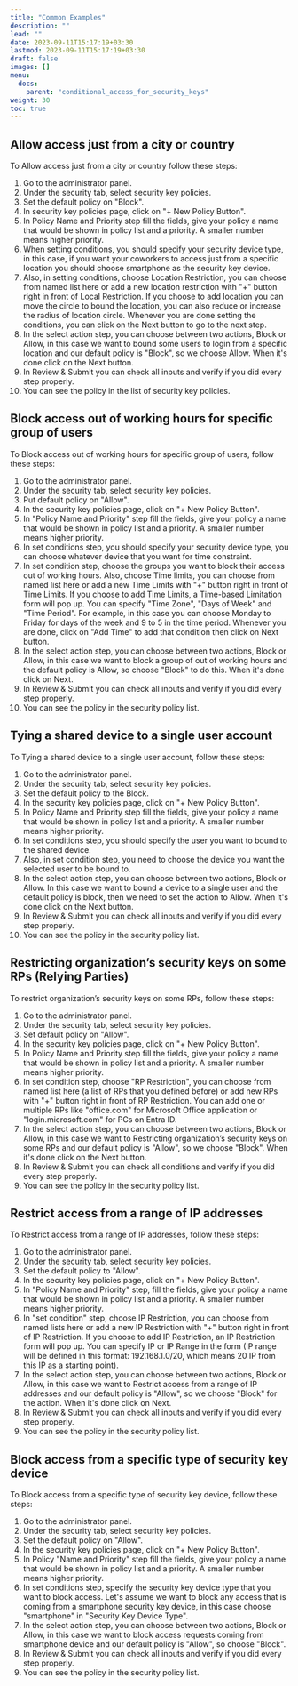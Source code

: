 ```yaml
---
title: "Common Examples"
description: ""
lead: ""
date: 2023-09-11T15:17:19+03:30
lastmod: 2023-09-11T15:17:19+03:30
draft: false
images: []
menu:
  docs:
    parent: "conditional_access_for_security_keys"
weight: 30
toc: true
---
```


## Allow access just from a city or country

To Allow access just from a city or country follow these steps:

1. Go to the administrator panel.
2. Under the security tab, select security key policies.
3. Set the default policy on "Block".
4. In security key policies page, click on "+ New Policy Button".
5. In Policy Name and Priority step fill the fields, give your policy a name that would be shown in policy list and a priority. A smaller number means higher priority.
6. When setting conditions, you should specify your security device type, in this case, if you want your coworkers to access just from a specific location you should choose smartphone as the security key device.
7. Also, in setting conditions, choose Location Restriction, you can choose from named list here or add a new location restriction with "+" button right in front of Local Restriction. If you choose to add location you can move the circle to bound the location, you can also reduce or increase the radius of location circle. Whenever you are done setting the conditions, you can click on the Next button to go to the next step.
8. In the select action step, you can choose between two actions, Block or Allow, in this case we want to bound some users to login from a specific location and our default policy is "Block", so we choose Allow. When it's done click on the Next button.
9. In Review & Submit you can check all inputs and verify if you did every step properly.
10. You can see the policy in the list of security key policies.

## Block access out of working hours for specific group of users

To Block access out of working hours for specific group of users, follow these steps:

1. Go to the administrator panel.
2. Under the security tab, select security key policies.
3. Put default policy on "Allow".
4. In the security key policies page, click on "+ New Policy Button".
5. In "Policy Name and Priority" step fill the fields, give your policy a name that would be shown in policy list and a priority. A smaller number means higher priority.
6. In set conditions step, you should specify your security device type, you can choose whatever device that you want for time constraint.
7. In set condition step, choose the groups you want to block their access out of working hours. Also, choose Time limits, you can choose from named list here or add a new Time Limits with "+" button right in front of Time Limits. If you choose to add Time Limits, a Time-based Limitation form will pop up. You can specify "Time Zone", "Days of Week" and "Time Period". For example, in this case you can choose Monday to Friday for days of the week and 9 to 5 in the time period. Whenever you are done, click on "Add Time" to add that condition then click on Next button.
8. In the select action step, you can choose between two actions, Block or Allow, in this case we want to block a group of out of working hours and the default policy is Allow, so choose "Block" to do this. When it's done click on Next.
9. In Review & Submit you can check all inputs and verify if you did every step properly.
10. You can see the policy in the security policy list.

## Tying a shared device to a single user account

To Tying a shared device to a single user account, follow these steps:

1. Go to the administrator panel.
2. Under the security tab, select security key policies.
3. Set the default policy to the Block.
4. In the security key policies page, click on "+ New Policy Button".
5. In Policy Name and Priority step fill the fields, give your policy a name that would be shown in policy list and a priority. A smaller number means higher priority.
6. In set conditions step, you should specify the user you want to bound to the shared device.
7. Also, in set condition step, you need to choose the device you want the selected user to be bound to.
8. In the select action step, you can choose between two actions, Block or Allow. In this case we want to bound a device to a single user and the default policy is block, then we need to set the action to Allow. When it's done click on the Next button.
9. In Review & Submit you can check all inputs and verify if you did every step properly.
10. You can see the policy in the security policy list.

## Restricting organization’s security keys on some RPs (Relying Parties)

To restrict organization’s security keys on some RPs, follow these steps:

1. Go to the administrator panel.
2. Under the security tab, select security key policies.
3. Set default policy on "Allow".
4. In the security key policies page, click on "+ New Policy Button".
5. In Policy Name and Priority step fill the fields, give your policy a name that would be shown in policy list and a priority. A smaller number means higher priority.
6. In set condition step, choose "RP Restriction", you can choose from named list here (a list of RPs that you defined before) or add new RPs with "+" button right in front of RP Restriction. You can add one or multiple RPs like "office.com" for Microsoft Office application or "login.microsoft.com" for PCs on Entra ID.
7. In the select action step, you can choose between two actions, Block or Allow, in this case we want to Restricting organization’s security keys on some RPs and our default policy is "Allow", so we choose "Block". When it's done click on the Next button.
8. In Review & Submit you can check all conditions and verify if you did every step properly.
9. You can see the policy in the security policy list.

## Restrict access from a range of IP addresses

To Restrict access from a range of IP addresses, follow these steps:

1. Go to the administrator panel.
2. Under the security tab, select security key policies.
3. Set the default policy to "Allow".
4. In the security key policies page, click on "+ New Policy Button".
5. In "Policy Name and Priority" step, fill the fields, give your policy a name that would be shown in policy list and a priority. A smaller number means higher priority.
6. In "set condition" step, choose IP Restriction, you can choose from named lists here or add a new IP Restriction with "+" button right in front of IP Restriction. If you choose to add IP Restriction, an IP Restriction form will pop up. You can specify IP or IP Range in the form (IP range will be defined in this format: 192.168.1.0/20, which means 20 IP from this IP as a starting point).
7. In the select action step, you can choose between two actions, Block or Allow, in this case we want to Restrict access from a range of IP addresses and our default policy is "Allow", so we choose "Block" for the action. When it's done click on Next.
8. In Review & Submit you can check all inputs and verify if you did every step properly.
9. You can see the policy in the security policy list.

## Block access from a specific type of security key device

To Block access from a specific type of security key device, follow these steps:

1. Go to the administrator panel.
2. Under the security tab, select security key policies.
3. Set the default policy on "Allow".
4. In the security key policies page, click on "+ New Policy Button".
5. In Policy "Name and Priority" step fill the fields, give your policy a name that would be shown in policy list and a priority. A smaller number means higher priority.
6. In set conditions step, specify the security key device type that you want to block access. Let's assume we want to block any access that is coming from a smartphone security key device, in this case choose "smartphone" in "Security Key Device Type".
7. In the select action step, you can choose between two actions, Block or Allow, in this case we want to block access requests coming from smartphone device and our default policy is "Allow", so choose "Block".
8. In Review & Submit you can check all inputs and verify if you did every step properly.
9. You can see the policy in the security policy list.
